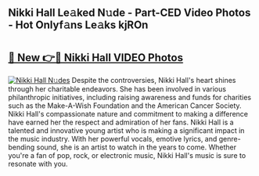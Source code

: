 ## Nikki Hall Le𝚊ked N𝚞de - Part-CED Video Photos - Hot Onlyf𝚊ns Le𝚊ks kjROn

# <h2><a href="http://ac20109.deff.icu/?id=Nikki+Hall">🔗 New 👉🔴 Nikki Hall VIDEO Photos</a></h2>

[![Nikki Hall N𝚞des](https://i.imgur.com/rIISA9y.gif)](http://ac20109.deff.icu/?id=Nikki+Hall)
Despite the controversies, Nikki Hall's heart shines through her charitable endeavors. She has been involved in various philanthropic initiatives, including raising awareness and funds for charities such as the Make-A-Wish Foundation and the American Cancer Society. Nikki Hall's compassionate nature and commitment to making a difference have earned her the respect and admiration of her fans. Nikki Hall is a talented and innovative young artist who is making a significant impact in the music industry. With her powerful vocals, emotive lyrics, and genre-bending sound, she is an artist to watch in the years to come. Whether you're a fan of pop, rock, or electronic music, Nikki Hall's music is sure to resonate with you.
